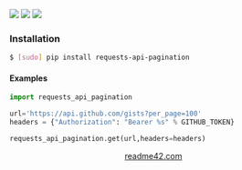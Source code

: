 <!--
https://readme42.com
-->


[![](https://img.shields.io/pypi/v/requests-api-pagination.svg?maxAge=3600)](https://pypi.org/project/requests-api-pagination/)
[![](https://img.shields.io/badge/License-Unlicense-blue.svg?longCache=True)](https://unlicense.org/)
[![](https://github.com/andrewp-as-is/requests-api-pagination.py/workflows/tests42/badge.svg)](https://github.com/andrewp-as-is/requests-api-pagination.py/actions)

### Installation
```bash
$ [sudo] pip install requests-api-pagination
```

#### Examples
```python
import requests_api_pagination

url='https://api.github.com/gists?per_page=100'
headers = {"Authorization": "Bearer %s" % GITHUB_TOKEN}

requests_api_pagination.get(url,headers=headers)
```

<p align="center">
    <a href="https://readme42.com/">readme42.com</a>
</p>
